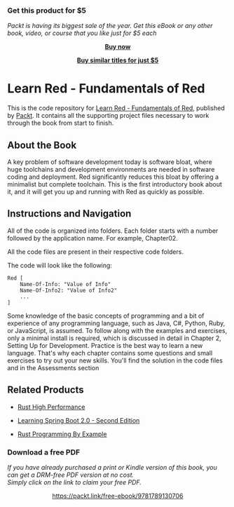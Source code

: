 
### Get this product for $5

<i>Packt is having its biggest sale of the year. Get this eBook or any other book, video, or course that you like just for $5 each</i>


<b><p align='center'>[Buy now](https://packt.link/9781789130706)</p></b>


<b><p align='center'>[Buy similar titles for just $5](https://subscription.packtpub.com/search)</p></b>


# Learn Red - Fundamentals of Red
This is the code repository for [Learn Red - Fundamentals of Red](https://www.packtpub.com/application-development/learn-red-fundamentals-red?utm_source=github&utm_medium=repository&utm_campaign=9781789130706), published by [Packt](https://www.packtpub.com/?utm_source=github). It contains all the supporting project files necessary to work through the book from start to finish.
## About the Book
A key problem of software development today is software bloat, where huge toolchains and development environments are needed in software coding and deployment. Red significantly reduces this bloat by offering a minimalist but complete toolchain. This is the first introductory book about it, and it will get you up and running with Red as quickly as possible.


## Instructions and Navigation
All of the code is organized into folders. Each folder starts with a number followed by the application name. For example, Chapter02.

All the code files are present in their respective code folders. 

The code will look like the following:
```
Red [
    Name-Of-Info: "Value of Info"
    Name-Of-Info2: "Value of Info2"
    ...
]
```

Some knowledge of the basic concepts of programming and a bit of experience of any programming language, such as Java, C#, Python, Ruby, or JavaScript, is assumed. To follow along with the examples and exercises, only a minimal install is required, which is discussed in detail in Chapter 2, Setting Up for Development. Practice is the best way to learn a new language. That's why each chapter contains some questions and small exercises to try out your new skills. You'll find the solution in the code files and in the Assessments section

## Related Products
* [Rust High Performance](https://www.packtpub.com/application-development/rust-high-performance?utm_source=github&utm_medium=repository&utm_campaign=9781788399487)

* [Learning Spring Boot 2.0 - Second Edition](https://www.packtpub.com/application-development/learning-spring-boot-20-second-edition?utm_source=github&utm_medium=repository&utm_campaign=9781786463784)

* [Rust Programming By Example](https://www.packtpub.com/application-development/rust-programming-example?utm_source=github&utm_medium=repository&utm_campaign=9781788390637)

### Download a free PDF

 <i>If you have already purchased a print or Kindle version of this book, you can get a DRM-free PDF version at no cost.<br>Simply click on the link to claim your free PDF.</i>
<p align="center"> <a href="https://packt.link/free-ebook/9781789130706">https://packt.link/free-ebook/9781789130706 </a> </p>